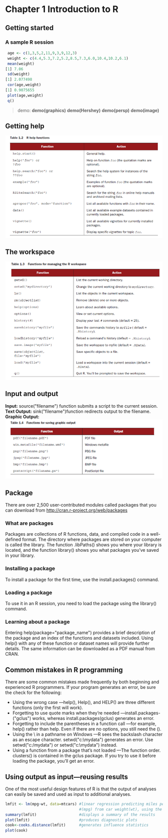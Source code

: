 # Chapter 1 Introduction to R

## Getting started 
### A sample R session
```R
 age <- c(1,3,5,2,11,9,3,9,12,3)
 weight <- c(4.4,5.3,7.2,5.2,8.5,7.3,6.0,10.4,10.2,6.1)
 mean(weight)
[1] 7.06
 sd(weight)
[1] 2.077498
 cor(age,weight)
[1] 0.9075655
 plot(age,weight)
 q()
```
 > demo: **demo(graphics)**   **demo(Hershey)**   **demo(persp)**    **demo(image)**  

## Getting help  
![](https://github.com/raymondwuhr24/R-in-action/blob/master/Printscreen/table1.2.PNG)

## The workspace  
![](https://github.com/raymondwuhr24/R-in-action/blob/master/Printscreen/table1.3.PNG)

## Input and output  
**Input:** source("filename") function submits a script to the current session.  
**Text Output:** sink("filename")function redirects output to the filename.  
**Graphic Output:**   
![](https://github.com/raymondwuhr24/R-in-action/blob/master/Printscreen/table1.4.PNG)

## Package
There are over 2,500 user-contributed modules called packages that you can download from http://cran.r-project.org/web/packages  

### What are packages
Packages are collections of R functions, data, and compiled code in a well-defined format. The directory where packages are stored on your computer is called the library. The function .libPaths() shows you where your library is located, and the function library() shows you what packages you’ve saved in your library.

### Installing a package
To install a package for the first time, use the install.packages() command.

### Loading a package
To use it in an R session, you need to load the package using the library() command.

### Learning about a package
Entering help(package="package_name") provides a brief description of the package and an index of the functions and datasets included. Using help() with any of these function or dataset names will provide further details. The same information can be downloaded as a PDF manual from CRAN.

## Common mistakes in R programming
There are some common mistakes made frequently by both beginning and experienced R programmers. If your program generates an error, be sure the check for the following:  
* Using the wrong case —help(), Help(), and HELP() are three different functions (only the first will work).
* Forgetting to use quote marks when they’re needed —install.packages-("gclus") works, whereas install.packages(gclus) generates an error.
* Forgetting to include the parentheses in a function call —for example, help() rather than help. Even if there are no options, you still need the ().
* Using the \ in a pathname on Windows —R sees the backslash character as an escape character. setwd("c:\mydata") generates an error. Use setwd("c:/mydata") or setwd("c:\\mydata") instead.
* Using a function from a package that’s not loaded —The function order. clusters() is contained in the gclus package. If you try to use it before loading the package, you’ll get an error.

## Using output as input—reusing results
One of the most useful design features of R is that the output of analyses can easily be saved and used as input to additional analyses.
```R
lmfit <- lm(mpg~wt, data=mtcars) #linear regression predicting miles per gallon 
                                 #(mpg) from car weight(wt), using the automotive dataset mtcars
summary(lmfit)                   #displays a summary of the results
plot(lmfit)                      #produces diagnostic plots
cook<-cooks.distance(lmfit)      #generates influence statistics
plot(cook) 






